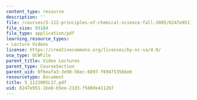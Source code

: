 ```yaml
---
content_type: resource
description: ''
file: /courses/5-112-principles-of-chemical-science-fall-2005/8247e9511be8b5ee21d3f560de4112b7_5_1122005L17.pdf
file_size: 93184
file_type: application/pdf
learning_resource_types:
- Lecture Videos
license: https://creativecommons.org/licenses/by-nc-sa/4.0/
ocw_type: OCWFile
parent_title: Video Lectures
parent_type: CourseSection
parent_uid: 0f6eafa3-3e90-56ec-6097-f69475356be6
resourcetype: Document
title: 5_1122005L17.pdf
uid: 8247e951-1be8-b5ee-21d3-f560de4112b7
---
```


